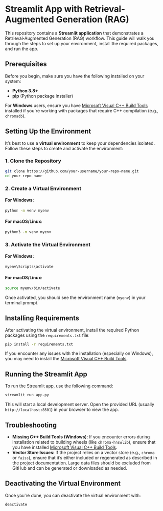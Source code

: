 # Streamlit App with Retrieval-Augmented Generation (RAG)

This repository contains a **Streamlit application** that demonstrates a Retrieval-Augmented Generation (RAG) workflow. This guide will walk you through the steps to set up your environment, install the required packages, and run the app.

## Prerequisites

Before you begin, make sure you have the following installed on your system:
- **Python 3.8+**
- **pip** (Python package installer)

For **Windows** users, ensure you have [Microsoft Visual C++ Build Tools](https://visualstudio.microsoft.com/visual-cpp-build-tools/) installed if you're working with packages that require C++ compilation (e.g., `chromadb`).

## Setting Up the Environment

It’s best to use a **virtual environment** to keep your dependencies isolated. Follow these steps to create and activate the environment:

### 1. Clone the Repository

```bash
git clone https://github.com/your-username/your-repo-name.git
cd your-repo-name
```

### 2. Create a Virtual Environment

#### For Windows:
```bash
python -m venv myenv
```

#### For macOS/Linux:
```bash
python3 -m venv myenv
```

### 3. Activate the Virtual Environment

#### For Windows:
```bash
myenv\Scripts\activate
```

#### For macOS/Linux:
```bash
source myenv/bin/activate
```

Once activated, you should see the environment name (`myenv`) in your terminal prompt.

## Installing Requirements

After activating the virtual environment, install the required Python packages using the `requirements.txt` file:

```bash
pip install -r requirements.txt
```

If you encounter any issues with the installation (especially on Windows), you may need to install the [Microsoft Visual C++ Build Tools](https://visualstudio.microsoft.com/visual-cpp-build-tools/).

## Running the Streamlit App

To run the Streamlit app, use the following command:

```bash
streamlit run app.py
```

This will start a local development server. Open the provided URL (usually `http://localhost:8501`) in your browser to view the app.

## Troubleshooting

- **Missing C++ Build Tools (Windows)**: If you encounter errors during installation related to building wheels (like `chroma-hnswlib`), ensure that you have installed [Microsoft Visual C++ Build Tools](https://visualstudio.microsoft.com/visual-cpp-build-tools/).
- **Vector Store Issues**: If the project relies on a vector store (e.g., `chroma` or `faiss`), ensure that it’s either included or regenerated as described in the project documentation. Large data files should be excluded from GitHub and can be generated or downloaded as needed.

## Deactivating the Virtual Environment

Once you're done, you can deactivate the virtual environment with:

```bash
deactivate
```